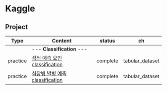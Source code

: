# Kaggle


## Project

| Type | Content | status | ch |
|---|---|---|---|
||  --- <b>Classification</b>  --- ||
| practice | [성적 예측 요인 classification](https://www.kaggle.com/songhunhan/classification-studygrade) | complete | tabular_dataset |
| practice | [심장병 발병 예측classification](https://www.kaggle.com/songhunhan/classification-studygrade) | complete | tabular_dataset |
